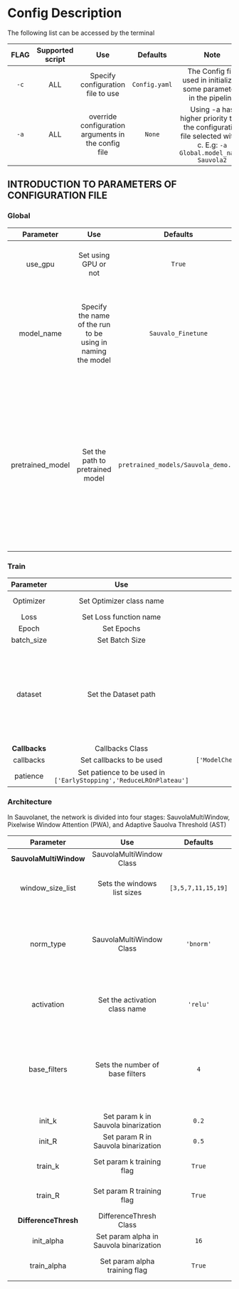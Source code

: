 # Config Description

The following list can be accessed by the terminal

|         FLAG             |     Supported script    |        Use        |      Defaults       |         Note         |
| :----------------------: | :------------: | :---------------: | :--------------: | :-----------------: |
|          `-c`             |      ALL       |  Specify configuration file to use  |  `Config.yaml`  |  The Config file used in initializing some parameters in the pipeline |
|          `-a`              |      ALL       |  override configuration arguments in the config file  |  `None`  |  Using -a has higher priority than the configuration file selected with -c. E.g: `-a Global.model_name= Sauvola2` |

## INTRODUCTION TO PARAMETERS OF CONFIGURATION FILE

### Global

|         Parameter             |            Use                |      Defaults       |            Note            |
| :----------------------: |  :---------------------:   | :--------------:  |   :--------------------:   |
|      use_gpu             |    Set using GPU or not           |       `True`        |                Used to indicate whether to use GPU or not                 |
|      model_name   |    Specify the name of the run to be using in naming the model           |       `Sauvalo_Finetune`          |                This will be used in naming the created saved model name besides to Wandb Initializations if Used                 |
|      pretrained_model    |    Set the path to pretrained model         |       `pretrained_models/Sauvola_demo.h5 `         |                If path is `None` or doesn't exist, the model will **start from scratch**.  **If the path exists**, **parameters related to Architecture will be ommited** and will be **initialized from the saved model**               |



### Train

|         Parameter             |            Use            |      Defaults        |            Note             |
| :---------------------: |  :---------------------:   | :--------------:  |   :--------------------:   |
|      Optimizer        |         Set Optimizer class name          |  `adam`  |  Check [keras Optimizers](https://keras.io/api/optimizers/) for more  |
|      Loss        |         Set Loss function name          |  `hinge`  |  Check [keras Losses](https://keras.io/api/losses/) for more  |
|      Epoch        |         Set Epochs          |  `100`  |    |
|      batch_size        |         Set Batch Size          |  `1`  |    |
|      dataset        |         Set the Dataset path          |  `Dataset`  |  Datset Folder should contain all images with names=`TRAIN_*`, and for each image there should be ground truth and source having same name but one ending with `_source.png` and groundtruth with `_target.png` e.g. for one image: `Bickely2010_H01_source.png, Bickely2010_H01_target.png`|
|      **Callbacks**        |         Callbacks Class          |    |    |
|      callbacks        |         Set callbacks to be used          |  `['ModelCheckpoint','TensorBoard','EarlyStopping','ReduceLROnPlateau']`  |    |
|      patience        |         Set patience to be used  in `['EarlyStopping','ReduceLROnPlateau']`        |  `15`  |  Note in ReduceLROnPlateau the patiance is divied by 2  |


### Architecture
In Sauvolanet, the network is divided into four stages: SauvolaMultiWindow, Pixelwise Window Attention (PWA), and Adaptive Sauolva Threshold (AST)

|         Parameter             |            Use            |      Defaults        |            Note             |
| :---------------------: |  :---------------------:   | :--------------:  |   :--------------------:   |
|      **SauvolaMultiWindow**        |         SauvolaMultiWindow Class          |    |    |
|      window_size_list        |         Sets the windows list sizes          |  `[3,5,7,11,15,19]`  |  `[int]`, the used window sizes to compute Sauvola based thresholds  |
|      norm_type        |         SauvolaMultiWindow Class          |  `'bnorm'`  |  `str`, one of `{'inorm', 'bnorm'}`, the normalization layer used in the conv_blocks {`inorm`: InstanceNormalization, `bnorm`: BatchNormalization}  |
|      activation        |         Set the activation class name           |  `'relu'`  |  `str`, the used activation function inside the SauvolaMultiWindow Convolutions |
|      base_filters        |         Sets the number of base filters          |  `4`  |  the number of base filters used in conv_blocks, i.e. the 1st conv uses `base_filter` of filters the 2nd conv uses `2*base_filter` of filters and Kth conv uses `K*base_filter` of filters  |
|      init_k        |         Set param k in Sauvola binarization          |  `0.2`  |  Initialize param k in Sauvola binarization  |
|      init_R        |         Set param R in Sauvola binarization          |  `0.5`  |  Initialize param R in Sauvola binarization  |
|      train_k        |         Set param k training flag          |  `True`  |  whether or not train the param k in Sauvola binarization  |
|      train_R        |         Set param R training flag          |  `True`  |  whether or not train the param R in Sauvola binarization  |
|      **DifferenceThresh**        |         DifferenceThresh Class          |    |  |
|      init_alpha        |         Set param alpha in Sauvola binarization          |  `16`  |  Initialize param alpha in Sauvola binarization  |
|      train_alpha        |         Set param alpha training flag          |  `True`  |  whether or not train the param alpha in Sauvola binarization  |
